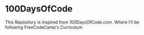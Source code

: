 # 100DaysOfCode
This Repository is inspired from 100DaysOfCode.com. Where I'll be following FreeCodeCamp's Curriculum
